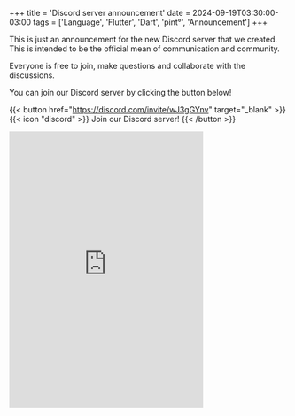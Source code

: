 +++
title = 'Discord server announcement'
date = 2024-09-19T03:30:00-03:00
tags = ['Language', 'Flutter', 'Dart', 'pint°', 'Announcement']
+++

This is just an announcement for the new Discord server that we created. This is
intended to be the official mean of communication and community.

Everyone is free to join, make questions and collaborate with the discussions.

You can join our Discord server by clicking the button below!

{{< button href="https://discord.com/invite/wJ3gGYnv" target="_blank" >}}
{{< icon "discord" >}}
Join our Discord server!
{{< /button >}}

<p>
<iframe src="https://discord.com/widget?id=1286023882515677236&theme=dark"
        width="350"
		height="500"
		allowtransparency="true"
		frameborder="0"
		sandbox="allow-popups allow-popups-to-escape-sandbox allow-same-origin allow-scripts">
</iframe>
</p>
